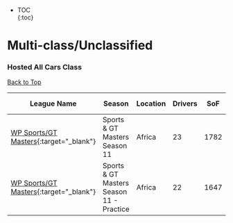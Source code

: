 * TOC  
{:toc}

# Multi-class/Unclassified

### Hosted All Cars Class

[Back to Top](#)  

| League Name | Season | Location | Drivers | SoF | Setup | Upcoming Race | New York | London | Sydney |
|-----------------------------------------------------------------------------------------------------------------|-----------------------------------------|--------|-------|----|-----|------------------------------------|------------------------|------------------------|-------------------------|
|[WP Sports/GT Masters](https://members.iracing.com/membersite/member/LeagueView.do?league=5539){:target="_blank"} |Sports & GT Masters Season 11 |Africa |23 |1782 | |Autodromo Internazionale del Mugello |Wed, July 10 02:30PM EDT |Wed, July 10 07:30PM BST |Thu, July 11 04:30AM AEST |
|[WP Sports/GT Masters](https://members.iracing.com/membersite/member/LeagueView.do?league=5539){:target="_blank"} |Sports & GT Masters Season 11 \- Practice |Africa |22 |1647 | | | | | |

